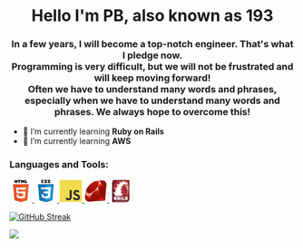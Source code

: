 <h1 align="center">Hello I'm PB, also known as 193</h1>
<h3 align="center">In a few years, I will become a top-notch engineer. That's what I pledge now.<br>Programming is very difficult, but we will not be frustrated and will keep moving forward! <br> Often we have to understand many words and phrases, especially when we have to understand many words and phrases. We always hope to overcome this!</h3>

- 🌱 I’m currently learning **Ruby on Rails**
- 🌱 I’m currently learning **AWS**

<p align="left">
</p>

<h3 align="left">Languages and Tools:</h3>
<p align="left"> 
<a href="https://www.w3.org/html/" target="_blank" rel="noreferrer"> <img src="https://raw.githubusercontent.com/devicons/devicon/master/icons/html5/html5-original-wordmark.svg" alt="html5" width="40" height="40"/> </a>  <a href="https://www.w3schools.com/css/" target="_blank" rel="noreferrer"> <img src="https://raw.githubusercontent.com/devicons/devicon/master/icons/css3/css3-original-wordmark.svg" alt="css3" width="40" height="40"/> </a>  <a href="https://developer.mozilla.org/en-US/docs/Web/JavaScript" target="_blank" rel="noreferrer"> <img src="https://raw.githubusercontent.com/devicons/devicon/master/icons/javascript/javascript-original.svg" alt="javascript" width="40" height="40"/> </a>  <a href="https://www.ruby-lang.org/en/" target="_blank" rel="noreferrer"> <img src="https://raw.githubusercontent.com/devicons/devicon/master/icons/ruby/ruby-original.svg" alt="ruby" width="40" height="40"/> </a>  <a href="https://rubyonrails.org" target="_blank" rel="noreferrer"> <img src="https://raw.githubusercontent.com/devicons/devicon/master/icons/rails/rails-original-wordmark.svg" alt="rails" width="40" height="40"/> </a> 
</p>

[![GitHub Streak](https://github-readme-streak-stats.herokuapp.com?user=PB-193&date_format=%5BY.%5Dn.j)](https://git.io/streak-stats)

<p><img align="left" src="http://github-profile-summary-cards.vercel.app/api/cards/profile-details?username=pb-193&theme=github"></p>
<br>
